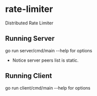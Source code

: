 # rate-limiter
Distributed Rate Limiter

## Running Server
go run server/cmd/main --help for options

- Notice server peers list is static.

## Running Client
go run client/cmd/main --help for options